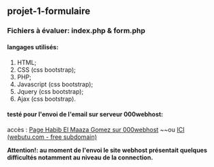 ## projet-1-formulaire

### Fichiers à évaluer: index.php & form.php

#### langages utilisés:
1. HTML;
2. CSS (css bootstrap);
3. PHP;
4. Javascript (css bootstrap);
5. Jquery (css bootstrap);
6. Ajax (css bootstrap).

#### testé pour l'envoi de l'email sur serveur 000webhost:
accès : [Page Habib El Maaza Gomez sur 000webhost](http://habibem.000webhostapp.com/)
~~ou [ICI (webutu.com - free subdomain)](http://habibem.webutu.com/)

**Attention!: au moment de l'envoi le site webhost présentait quelques difficultés notamment au niveau de la connection.**
